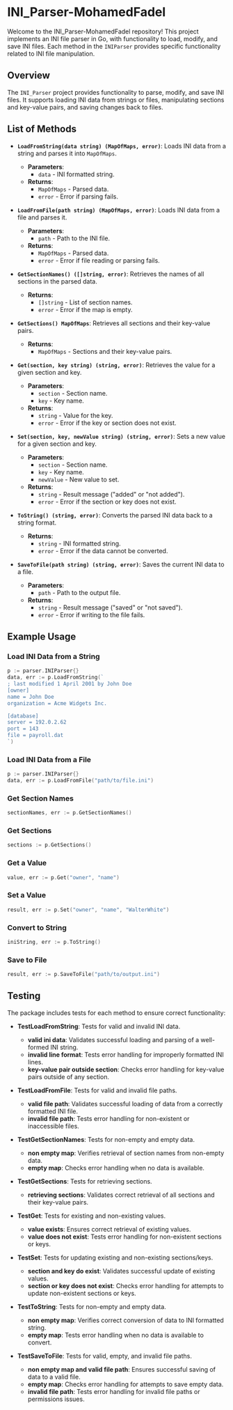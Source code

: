 # INI_Parser-MohamedFadel

Welcome to the INI_Parser-MohamedFadel repository! This project implements an INI file parser in Go, with functionality to load, modify, and save INI files. Each method in the `INIParser`  provides specific functionality related to INI file manipulation.

## Overview

The `INI_Parser` project provides functionality to parse, modify, and save INI files. It supports loading INI data from strings or files, manipulating sections and key-value pairs, and saving changes back to files.

## List of Methods

- **`LoadFromString(data string) (MapOfMaps, error)`**: Loads INI data from a string and parses it into `MapOfMaps`.
  - **Parameters**: 
    - `data` - INI formatted string.
  - **Returns**: 
    - `MapOfMaps` - Parsed data.
    - `error` - Error if parsing fails.

- **`LoadFromFile(path string) (MapOfMaps, error)`**: Loads INI data from a file and parses it.
  - **Parameters**: 
    - `path` - Path to the INI file.
  - **Returns**: 
    - `MapOfMaps` - Parsed data.
    - `error` - Error if file reading or parsing fails.

- **`GetSectionNames() ([]string, error)`**: Retrieves the names of all sections in the parsed data.
  - **Returns**: 
    - `[]string` - List of section names.
    - `error` - Error if the map is empty.

- **`GetSections() MapOfMaps`**: Retrieves all sections and their key-value pairs.
  - **Returns**: 
    - `MapOfMaps` - Sections and their key-value pairs.

- **`Get(section, key string) (string, error)`**: Retrieves the value for a given section and key.
  - **Parameters**: 
    - `section` - Section name.
    - `key` - Key name.
  - **Returns**: 
    - `string` - Value for the key.
    - `error` - Error if the key or section does not exist.

- **`Set(section, key, newValue string) (string, error)`**: Sets a new value for a given section and key.
  - **Parameters**: 
    - `section` - Section name.
    - `key` - Key name.
    - `newValue` - New value to set.
  - **Returns**: 
    - `string` - Result message ("added" or "not added").
    - `error` - Error if the section or key does not exist.

- **`ToString() (string, error)`**: Converts the parsed INI data back to a string format.
  - **Returns**: 
    - `string` - INI formatted string.
    - `error` - Error if the data cannot be converted.

- **`SaveToFile(path string) (string, error)`**: Saves the current INI data to a file.
  - **Parameters**: 
    - `path` - Path to the output file.
  - **Returns**: 
    - `string` - Result message ("saved" or "not saved").
    - `error` - Error if writing to the file fails.

## Example Usage

### Load INI Data from a String

```go
p := parser.INIParser{}
data, err := p.LoadFromString(`
; last modified 1 April 2001 by John Doe
[owner]
name = John Doe
organization = Acme Widgets Inc.

[database]
server = 192.0.2.62
port = 143
file = payroll.dat
`)
```

### Load INI Data from a File
```go
p := parser.INIParser{}
data, err := p.LoadFromFile("path/to/file.ini")
```

### Get Section Names
```go
sectionNames, err := p.GetSectionNames()
```

### Get Sections
```go
sections := p.GetSections()
```

### Get a Value
```go
value, err := p.Get("owner", "name")
```

### Set a Value
```go
result, err := p.Set("owner", "name", "WalterWhite")
```

### Convert to String
```go
iniString, err := p.ToString()
```

### Save to File
```go
result, err := p.SaveToFile("path/to/output.ini")
```

## Testing
The package includes tests for each method to ensure correct functionality:

-   **TestLoadFromString**: Tests for valid and invalid INI data.
    
    -   **valid ini data**: Validates successful loading and parsing of a well-formed INI string.
    -   **invalid line format**: Tests error handling for improperly formatted INI lines.
    -   **key-value pair outside section**: Checks error handling for key-value pairs outside of any section.
-   **TestLoadFromFile**: Tests for valid and invalid file paths.
    
    -   **valid file path**: Validates successful loading of data from a correctly formatted INI file.
    -   **invalid file path**: Tests error handling for non-existent or inaccessible files.
-   **TestGetSectionNames**: Tests for non-empty and empty data.
    
    -   **non empty map**: Verifies retrieval of section names from non-empty data.
    -   **empty map**: Checks error handling when no data is available.
-   **TestGetSections**: Tests for retrieving sections.
    
    -   **retrieving sections**: Validates correct retrieval of all sections and their key-value pairs.
-   **TestGet**: Tests for existing and non-existing values.
    
    -   **value exists**: Ensures correct retrieval of existing values.
    -   **value does not exist**: Tests error handling for non-existent sections or keys.
-   **TestSet**: Tests for updating existing and non-existing sections/keys.
    
    -   **section and key do exist**: Validates successful update of existing values.
    -   **section or key does not exist**: Checks error handling for attempts to update non-existent sections or keys.
-   **TestToString**: Tests for non-empty and empty data.
    
    -   **non empty map**: Verifies correct conversion of data to INI formatted string.
    -   **empty map**: Tests error handling when no data is available to convert.
-   **TestSaveToFile**: Tests for valid, empty, and invalid file paths.
    
    -   **non empty map and valid file path**: Ensures successful saving of data to a valid file.
    -   **empty map**: Checks error handling for attempts to save empty data.
    -   **invalid file path**: Tests error handling for invalid file paths or permissions issues.